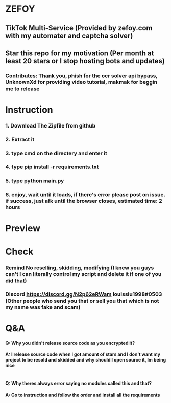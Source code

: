 # ZEFOY
## TikTok Multi-Service (Provided by zefoy.com with my automater and captcha solver)
## Star this repo for my motivation (Per month at least 20 stars or I stop hosting bots and updates)
### Contributes: Thank you, phish for the ocr solver api bypass, UnknownXd for providing video tutorial, makmak for beggin me to release

# Instruction
### 1. Download The Zipfile from github
### 2. Extract it
### 3. type cmd on the directery and enter it
### 4. type pip install -r requirements.txt
### 5. type python main.py
### 6. enjoy, wait until it loads, if there's error please post on issue. if success, just afk until the browser closes, estimated time: 2 hours

# Preview


# Check
### **Remind** No reselling, skidding, modifying (I knew you guys can't I can literally control my script and delete it if one of you did that)
### **Discord** https://discord.gg/N2p62eRWam louissiu1998#0503 (Other people who send you that or sell you that which is not my name was fake and scam)

# Q&A
#### Q: Why you didn't release source code as you encrypted it?
#### A: I release source code when I got amount of stars and I don't want my project to be resold and skidded and why should I open source it, Im being nice
#
#### Q: Why theres always error saying no modules called this and that?
#### A: Go to instruction and follow the order and install all the requirements

